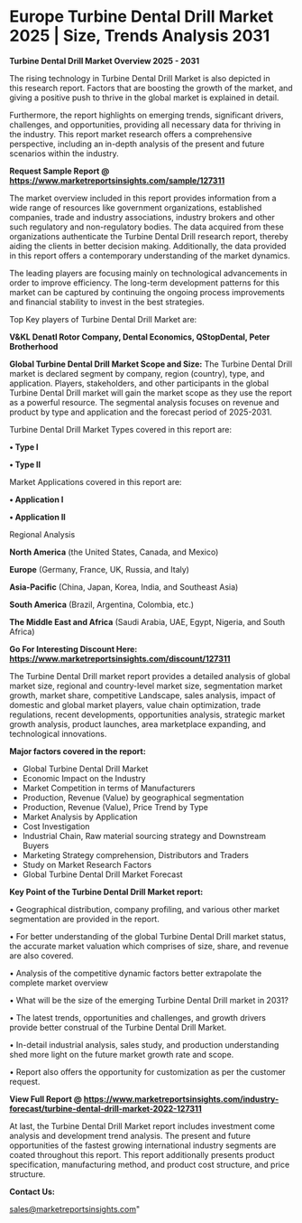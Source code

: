  # Europe Turbine Dental Drill Market 2025 | Size, Trends Analysis 2031

<Strong> Turbine Dental Drill Market Overview 2025 - 2031</strong>

The rising technology in Turbine Dental Drill Market is also depicted in this research report. Factors that are boosting the growth of the market, and giving a positive push to thrive in the global market is explained in detail.

Furthermore, the report highlights on emerging trends, significant drivers, challenges, and opportunities, providing all necessary data for thriving in the industry. This report market research offers a comprehensive perspective, including an in-depth analysis of the present and future scenarios within the industry.

<strong>Request Sample Report @ <a href=https://www.marketreportsinsights.com/sample/127311>https://www.marketreportsinsights.com/sample/127311</a></strong>

The market overview included in this report provides information from a wide range of resources like government organizations, established companies, trade and industry associations, industry brokers and other such regulatory and non-regulatory bodies. The data acquired from these organizations authenticate the Turbine Dental Drill research report, thereby aiding the clients in better decision making. Additionally, the data provided in this report offers a contemporary understanding of the market dynamics.

The leading players are focusing mainly on technological advancements in order to improve efficiency. The long-term development patterns for this market can be captured by continuing the ongoing process improvements and financial stability to invest in the best strategies.

Top Key players of Turbine Dental Drill Market are:

<strong>V&KL Denatl Rotor Company, Dental Economics, QStopDental, Peter Brotherhood</strong>

<strong><b>Global Turbine Dental Drill Market Scope and Size:</b></strong>
The Turbine Dental Drill market is declared segment by company, region (country), type, and application. Players, stakeholders, and other participants in the global Turbine Dental Drill market will gain the market scope as they use the report as a powerful resource. The segmental analysis focuses on revenue and product by type and application and the forecast period of 2025-2031.

Turbine Dental Drill Market Types covered in this report are:

<strong>• Type I

• Type II</strong>

Market Applications covered in this report are:

<strong>• Application I

• Application II</strong> 

Regional Analysis

<strong>North America</strong> (the United States, Canada, and Mexico)

<strong>Europe</strong> (Germany, France, UK, Russia, and Italy)

<strong>Asia-Pacific</strong> (China, Japan, Korea, India, and Southeast Asia)

<strong>South America</strong> (Brazil, Argentina, Colombia, etc.)

<strong>The Middle East and Africa</strong> (Saudi Arabia, UAE, Egypt, Nigeria, and South Africa)

<strong>Go For Interesting Discount Here: <a href=https://www.marketreportsinsights.com/discount/127311>https://www.marketreportsinsights.com/discount/127311</a></strong>

The Turbine Dental Drill market report provides a detailed analysis of global market size, regional and country-level market size, segmentation market growth, market share, competitive Landscape, sales analysis, impact of domestic and global market players, value chain optimization, trade regulations, recent developments, opportunities analysis, strategic market growth analysis, product launches, area marketplace expanding, and technological innovations.

<strong><b>Major factors covered in the report:</b></strong>
<ul>
  <li>Global Turbine Dental Drill Market </li>
  <li>Economic Impact on the Industry</li>
  <li>Market Competition in terms of Manufacturers</li>
  <li>Production, Revenue (Value) by geographical segmentation</li>
  <li>Production, Revenue (Value), Price Trend by Type</li>
  <li>Market Analysis by Application</li>
  <li>Cost Investigation</li>
  <li>Industrial Chain, Raw material sourcing strategy and Downstream Buyers</li>
  <li>Marketing Strategy comprehension, Distributors and Traders</li>
  <li>Study on Market Research Factors</li>
  <li>Global Turbine Dental Drill Market Forecast</li>
</ul>

<strong><b>Key Point of the Turbine Dental Drill Market report:</b></strong>

• Geographical distribution, company profiling, and various other market segmentation are provided in the report.

• For better understanding of the global Turbine Dental Drill market status, the accurate market valuation which comprises of size, share, and revenue are also covered.

• Analysis of the competitive dynamic factors better extrapolate the complete market overview

• What will be the size of the emerging Turbine Dental Drill market in 2031?

• The latest trends, opportunities and challenges, and growth drivers provide better construal of the Turbine Dental Drill Market.

• In-detail industrial analysis, sales study, and production understanding shed more light on the future market growth rate and scope.

• Report also offers the opportunity for customization as per the customer request.

<strong><b>View Full Report @ <a href=https://www.marketreportsinsights.com/industry-forecast/turbine-dental-drill-market-2022-127311>https://www.marketreportsinsights.com/industry-forecast/turbine-dental-drill-market-2022-127311</a></b></strong>


At last, the Turbine Dental Drill Market report includes investment come analysis and development trend analysis. The present and future opportunities of the fastest growing international industry segments are coated throughout this report. This report additionally presents product specification, manufacturing method, and product cost structure, and price structure.

<strong>Contact Us:</strong>

sales@marketreportsinsights.com"

